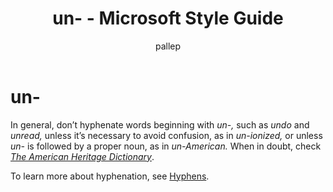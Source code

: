 ﻿---
title: un- - Microsoft Style Guide
author: pallep
ms.author: pallep
ms.date: 01/19/2018
ms.topic: article
ms.prod: non-product-specific
---

# un-

In general, don’t hyphenate words beginning with *un-,* such as *undo* and *unread,* unless it’s necessary to avoid confusion, as in *un-ionized,* or unless *un-* is followed by a proper noun, as in *un-American.* When in doubt, check [*The American Heritage Dictionary*](https://ahdictionary.com/).

To learn more about hyphenation, see [Hyphens](/style-guide/punctuation/dashes-hyphens/hyphens).
